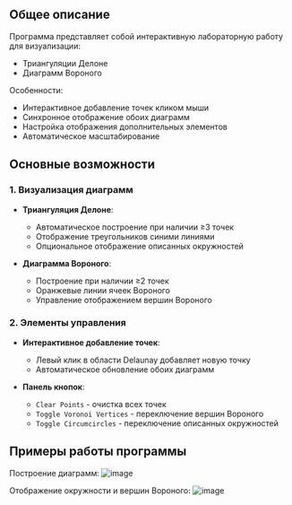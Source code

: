 ## Общее описание
Программа представляет собой интерактивную лабораторную работу для визуализации:
- Триангуляции Делоне
- Диаграмм Вороного

Особенности:
- Интерактивное добавление точек кликом мыши
- Синхронное отображение обоих диаграмм
- Настройка отображения дополнительных элементов
- Автоматическое масштабирование

## Основные возможности

### 1. Визуализация диаграмм
- **Триангуляция Делоне**:
  - Автоматическое построение при наличии ≥3 точек
  - Отображение треугольников синими линиями
  - Опциональное отображение описанных окружностей

- **Диаграмма Вороного**:
  - Построение при наличии ≥2 точек
  - Оранжевые линии ячеек Вороного
  - Управление отображением вершин Вороного

### 2. Элементы управления
- **Интерактивное добавление точек**:
  - Левый клик в области Delaunay добавляет новую точку
  - Автоматическое обновление обоих диаграмм

- **Панель кнопок**:
  - `Clear Points` - очистка всех точек
  - `Toggle Voronoi Vertices` - переключение вершин Вороного
  - `Toggle Circumcircles` - переключение описанных окружностей




## Примеры работы программы

Построение диаграмм:
![image](https://github.com/user-attachments/assets/7f833acf-cc33-465f-be24-905afec1ea5a)

Отображение окружности и вершин Вороного:
![image](https://github.com/user-attachments/assets/e4e729b5-5a50-4428-8187-1231ab79d448)


